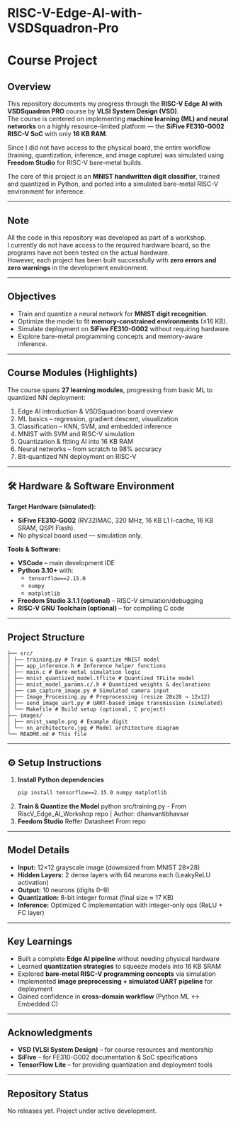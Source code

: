 # RISC-V-Edge-AI-with-VSDSquadron-Pro

# Course Project

## Overview
This repository documents my progress through the **RISC-V Edge AI with VSDSquadron PRO** course by **VLSI System Design (VSD)**.  
The course is centered on implementing **machine learning (ML) and neural networks** on a highly resource-limited platform — the **SiFive FE310-G002 RISC-V SoC** with only **16 KB RAM**.  

Since I did not have access to the physical board, the entire workflow (training, quantization, inference, and image capture) was simulated using **Freedom Studio** for RISC-V bare-metal builds.

The core of this project is an **MNIST handwritten digit classifier**, trained and quantized in Python, and ported into a simulated bare-metal RISC-V environment for inference.

---

## Note
All the code in this repository was developed as part of a workshop.  
I currently do not have access to the required hardware board, so the programs have not been tested on the actual hardware.  
However, each project has been built successfully with **zero errors and zero warnings** in the development environment.

---

##  Objectives
- Train and quantize a neural network for **MNIST digit recognition**.  
- Optimize the model to fit **memory-constrained environments** (≤16 KB).  
- Simulate deployment on **SiFive FE310-G002** without requiring hardware.  
- Explore bare-metal programming concepts and memory-aware inference.  

---

##  Course Modules (Highlights)
The course spans **27 learning modules**, progressing from basic ML to quantized NN deployment:

1. Edge AI introduction & VSDSquadron board overview  
2. ML basics – regression, gradient descent, visualization  
3. Classification – KNN, SVM, and embedded inference  
4. MNIST with SVM and RISC-V simulation  
5. Quantization & fitting AI into 16 KB RAM  
6. Neural networks – from scratch to 98% accuracy  
7. Bit-quantized NN deployment on RISC-V  

---

## 🛠 Hardware & Software Environment
**Target Hardware (simulated):**
- **SiFive FE310-G002** (RV32IMAC, 320 MHz, 16 KB L1 I-cache, 16 KB SRAM, QSPI Flash).  
- No physical board used — simulation only.  

**Tools & Software:**
- **VSCode** – main development IDE  
- **Python 3.10+** with:  
  - `tensorflow==2.15.0`  
  - `numpy`  
  - `matplotlib`  
- **Freedom Studio 3.1.1 (optional)** – RISC-V simulation/debugging  
- **RISC-V GNU Toolchain (optional)** – for compiling C code  

---

##  Project Structure
```
├── src/
│ ├── training.py # Train & quantize MNIST model
│ ├── app_inference.h # Inference helper functions
│ ├── main.c # Bare-metal simulation logic
│ ├── mnist_quantized_model.tflite # Quantized TFLite model
│ ├── mnist_model_params.c/.h # Quantized weights & declarations
│ ├── cam_capture_image.py # Simulated camera input
│ ├── Image_Processing.py # Preprocessing (resize 28x28 → 12x12)
│ ├── send_image_uart.py # UART-based image transmission (simulated)
│ └── Makefile # Build setup (optional, C project)
├── images/
│ ├── mnist_sample.png # Example digit
│ └── nn_architecture.jpg # Model architecture diagram
└── README.md # This file
```
---

## ⚙ Setup Instructions

1. **Install Python dependencies**
   ```bash
   pip install tensorflow==2.15.0 numpy matplotlib
2. **Train & Quantize the Model**
   python src/training.py - From RiscV_Edge_AI_Workshop repo | Author: dhanvantibhavsar
3. **Feedom Studio**
   Reffer Datasheet From repo


---

##  Model Details
- **Input:** 12×12 grayscale image (downsized from MNIST 28×28)  
- **Hidden Layers:** 2 dense layers with 64 neurons each (LeakyReLU activation)  
- **Output:** 10 neurons (digits 0–9)  
- **Quantization:** 8-bit integer format (final size ≈ 17 KB)  
- **Inference:** Optimized C implementation with integer-only ops (ReLU + FC layer)  

---

##  Key Learnings
- Built a complete **Edge AI pipeline** without needing physical hardware  
- Learned **quantization strategies** to squeeze models into 16 KB SRAM  
- Explored **bare-metal RISC-V programming concepts** via simulation  
- Implemented **image preprocessing + simulated UART pipeline** for deployment  
- Gained confidence in **cross-domain workflow** (Python ML ↔ Embedded C)  

---

##  Acknowledgments
- **VSD (VLSI System Design)** – for course resources and mentorship  
- **SiFive** – for FE310-G002 documentation & SoC specifications  
- **TensorFlow Lite** – for providing quantization and deployment tools  

---

##  Repository Status
No releases yet. Project under active development.
